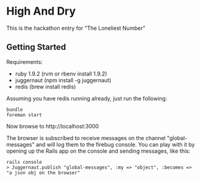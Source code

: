 # High And Dry

This is the hackathon entry for "The Loneliest Number"

## Getting Started

Requirements:

* ruby 1.9.2 (rvm or rbenv install 1.9.2)
* juggernaut (npm install -g juggernaut)
* redis (brew install redis)

Assuming you have redis running already, just run the following:

    bundle
    foreman start

Now browse to http://localhost:3000

The browser is subscribed to receive messages on the channel "global-messages"
and will log them to the firebug console. You can play with it by opening up
the Rails app on the console and sending messages, like this:

    rails console
    > Juggernaut.publish "global-messages", :my => "object", :becomes => "a json obj on the browser"